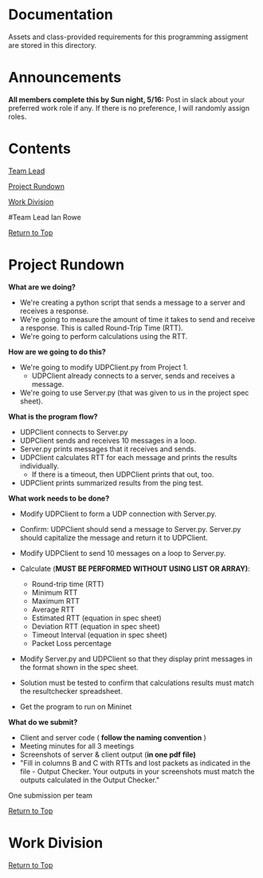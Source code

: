 # Documentation

Assets and class-provided requirements for this programming assigment are stored in this directory.

# Announcements

**All members complete this by Sun night, 5/16:**
Post in slack about your preferred work role if any. If there is no preference,
I will randomly assign roles.

# Contents

[Team Lead](#team-lead)

[Project Rundown](#project-rundown)

[Work Division](#work-division)

#Team Lead
Ian Rowe

[Return to Top](#contents)

# Project Rundown
**What are we doing?**

- We're creating a python script that sends a message to a server and receives a response.
- We're going to measure the amount of time it takes to send and receive a response. This is called Round-Trip Time (RTT).
- We're going to perform calculations using the RTT.

**How are we going to do this?**

- We're going to modify UDPClient.py from Project 1.
    - UDPClient already connects to a server, sends and receives a message.
- We're going to use Server.py (that was given to us in the project spec sheet).

**What is the program flow?**

- UDPClient connects to Server.py
- UDPClient sends and receives 10 messages in a loop.
- Server.py prints messages that it receives and sends.
- UDPClient calculates RTT for each message and prints the results individually.
    - If there is a timeout, then UDPClient prints that out, too.
- UDPClient prints summarized results from the ping test.

**What work needs to be done?**

- Modify UDPClient to form a UDP connection with Server.py.
- Confirm: UDPClient should send a message to Server.py. Server.py should capitalize the message and return it to UDPClient.
- Modify UDPClient to send 10 messages on a loop to Server.py.
- Calculate (**MUST BE PERFORMED WITHOUT USING LIST OR ARRAY)**:

    - Round-trip time (RTT)
    - Minimum RTT
    - Maximum RTT
    - Average RTT
    - Estimated RTT (equation in spec sheet)
    - Deviation RTT (equation in spec sheet)
    - Timeout Interval (equation in spec sheet)
    - Packet Loss percentage

- Modify Server.py and UDPClient so that they display print messages in the format shown in the spec sheet.
- Solution must be tested to confirm that calculations results must match the resultchecker spreadsheet.
- Get the program to run on Mininet

**What do we submit?**

- Client and server code ( **follow the naming convention** )
- Meeting minutes for all 3 meetings
- Screenshots of server &amp; client output (**in one pdf file)**
- &quot;Fill in columns B and C with RTTs and lost packets as indicated in the file - Output Checker. Your outputs in your screenshots must match the outputs calculated in the Output Checker.&quot;

One submission per team

[Return to Top](#contents)

# Work Division

[Return to Top](#contents)